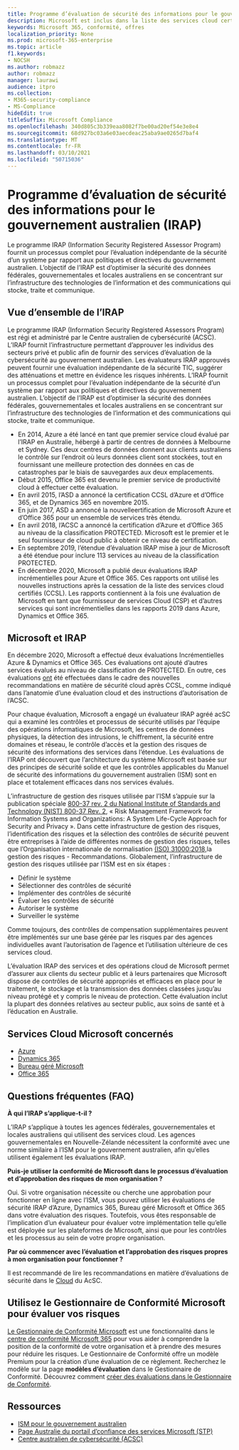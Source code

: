 ```yaml
---
title: Programme d’évaluation de sécurité des informations pour le gouvernement australien (IRAP)
description: Microsoft est inclus dans la liste des services cloud certifiés australiens pour les données DLM (Unclassified Dissemination Limiting Markers) et PROTECTED basées sur une évaluation et une certification IRAP par le Centre australien de cybersécurité (ACSC).
keywords: Microsoft 365, conformité, offres
localization_priority: None
ms.prod: microsoft-365-enterprise
ms.topic: article
f1.keywords:
- NOCSH
ms.author: robmazz
author: robmazz
manager: laurawi
audience: itpro
ms.collection:
- M365-security-compliance
- MS-Compliance
hideEdit: true
titleSuffix: Microsoft Compliance
ms.openlocfilehash: 340d805c3b339eaa8082f7be00ad20ef54e3e8e4
ms.sourcegitcommit: 68d927bc03a6e03aecdeac25aba9ae0265d7baf4
ms.translationtype: MT
ms.contentlocale: fr-FR
ms.lasthandoff: 03/10/2021
ms.locfileid: "50715036"
---
```

# <a name="australian-government-information-security-registered-assessor-program-irap"></a>Programme d’évaluation de sécurité des informations pour le gouvernement australien (IRAP)

Le programme IRAP (Information Security Registered Assessor Program) fournit un processus complet pour l’évaluation indépendante de la sécurité d’un système par rapport aux politiques et directives du gouvernement australien. L’objectif de l’IRAP est d’optimiser la sécurité des données fédérales, gouvernementales et locales australiens en se concentrant sur l’infrastructure des technologies de l’information et des communications qui stocke, traite et communique.

## <a name="irap-overview"></a>Vue d’ensemble de l’IRAP

Le programme IRAP (Information Security Registered Assessors Program) est régi et administré par le Centre australien de cybersécurité (ACSC). L’IRAP fournit l’infrastructure permettant d’approuver les individus des secteurs privé et public afin de fournir des services d’évaluation de la cybersécurité au gouvernement australien. Les évaluateurs IRAP approuvés peuvent fournir une évaluation indépendante de la sécurité TIC, suggérer des atténuations et mettre en évidence les risques inhérents. L’IRAP fournit un processus complet pour l’évaluation indépendante de la sécurité d’un système par rapport aux politiques et directives du gouvernement australien. L’objectif de l’IRAP est d’optimiser la sécurité des données fédérales, gouvernementales et locales australiens en se concentrant sur l’infrastructure des technologies de l’information et des communications qui stocke, traite et communique.

- En 2014, Azure a été lancé en tant que premier service cloud évalué par l’IRAP en Australie, hébergé à partir de centres de données à Melbourne et Sydney. Ces deux centres de données donnent aux clients australiens le contrôle sur l’endroit où leurs données client sont stockées, tout en fournissant une meilleure protection des données en cas de catastrophes par le biais de sauvegardes aux deux emplacements.
- Début 2015, Office 365 est devenu le premier service de productivité cloud à effectuer cette évaluation.
- En avril 2015, l’ASD a annoncé la certification CCSL d’Azure et d’Office 365, et de Dynamics 365 en novembre 2015.
- En juin 2017, ASD a annoncé la nouvelleertification de Microsoft Azure et d’Office 365 pour un ensemble de services très étendu.
- En avril 2018, l’ACSC a annoncé la certification d’Azure et d’Office 365 au niveau de la classification PROTECTED. Microsoft est le premier et le seul fournisseur de cloud public à obtenir ce niveau de certification.
- En septembre 2019, l’étendue d’évaluation IRAP mise à jour de Microsoft a été étendue pour inclure 113 services au niveau de la classification PROTECTED.
- En décembre 2020, Microsoft a publié deux évaluations IRAP incrémentielles pour Azure et Office 365. Ces rapports ont utilisé les nouvelles instructions après la cessation de la liste des services cloud certifiés (CCSL). Les rapports contiennent à la fois une évaluation de Microsoft en tant que fournisseur de services Cloud (CSP) et d’autres services qui sont incrémentielles dans les rapports 2019 dans Azure, Dynamics et Office 365.

## <a name="microsoft-and-irap"></a>Microsoft et IRAP

En décembre 2020, Microsoft a effectué deux évaluations Incrémentielles Azure & Dynamics et Office 365. Ces évaluations ont ajouté d’autres services évalués au niveau de classification de PROTECTED. En outre, ces évaluations [ont](https://www.cyber.gov.au/acsc/government/cloud-security-guidance) été effectuées dans le cadre des nouvelles recommandations en matière de sécurité cloud après CCSL, comme indiqué dans l’anatomie d’une évaluation cloud et des instructions d’autorisation de l’ACSC.

Pour chaque évaluation, Microsoft a engagé un évaluateur IRAP agréé acSC qui a examiné les contrôles et processus de sécurité utilisés par l’équipe des opérations informatiques de Microsoft, les centres de données physiques, la détection des intrusions, le chiffrement, la sécurité entre domaines et réseau, le contrôle d’accès et la gestion des risques de sécurité des informations des services dans l’étendue. Les évaluations de l’IRAP ont découvert que l’architecture du système Microsoft est basée sur des principes de sécurité solide et que les contrôles applicables du Manuel de sécurité des informations du gouvernement australien (ISM) sont en place et totalement efficaces dans nos services évalués.

L’infrastructure de gestion des risques utilisée par l’ISM s’appuie sur la publication spéciale [800-37 rev. 2 du National Institute of Standards and Technology (NIST) 800-37 Rev. 2](https://csrc.nist.gov/publications/detail/sp/800-37/rev-2/final), « Risk Management Framework for Information Systems and Organizations: A System Life-Cycle Approach for Security and Privacy ». Dans cette infrastructure de gestion des risques, l’identification des risques et la sélection des contrôles de sécurité peuvent être entreprises à l’aide de différentes normes de gestion des risques, telles que l’Organisation internationale de normalisation [(ISO) 31000:2018,](https://www.iso.org/standard/65694.html)la gestion des risques - Recommandations. Globalement, l’infrastructure de gestion des risques utilisée par l’ISM est en six étapes :

- Définir le système
- Sélectionner des contrôles de sécurité
- Implémenter des contrôles de sécurité
- Évaluer les contrôles de sécurité
- Autoriser le système
- Surveiller le système

Comme toujours, des contrôles de compensation supplémentaires peuvent être implémentés sur une base gérée par les risques par des agences individuelles avant l’autorisation de l’agence et l’utilisation ultérieure de ces services cloud.

L’évaluation IRAP des services et des opérations cloud de Microsoft permet d’assurer aux clients du secteur public et à leurs partenaires que Microsoft dispose de contrôles de sécurité appropriés et efficaces en place pour le traitement, le stockage et la transmission des données classées jusqu’au niveau protégé et y compris le niveau de protection. Cette évaluation inclut la plupart des données relatives au secteur public, aux soins de santé et à l’éducation en Australie.

## <a name="microsoft-in-scope-cloud-services"></a>Services Cloud Microsoft concernés

- [Azure](https://aka.ms/AzureCompliance)
- [Dynamics 365](https://aka.ms/d365-compliance-list)
- [Bureau géré Microsoft](/microsoft-365/managed-desktop/intro/compliance)
- [Office 365](https://aka.ms/Office365ComplianceOfferings)

## <a name="frequently-asked-questions"></a>Questions fréquentes (FAQ)

**À qui l’IRAP s’applique-t-il ?**

L’IRAP s’applique à toutes les agences fédérales, gouvernementales et locales australiens qui utilisent des services cloud. Les agences gouvernementales en Nouvelle-Zélande nécessitent la conformité avec une norme similaire à l’ISM pour le gouvernement australien, afin qu’elles utilisent également les évaluations IRAP.

**Puis-je utiliser la conformité de Microsoft dans le processus d’évaluation et d’approbation des risques de mon organisation ?**

Oui. Si votre organisation nécessite ou cherche une approbation pour fonctionner en ligne avec l’ISM, vous pouvez utiliser les évaluations de sécurité IRAP d’Azure, Dynamics 365, Bureau géré Microsoft et Office 365 dans votre évaluation des risques. Toutefois, vous êtes responsable de l’implication d’un évaluateur pour évaluer votre implémentation telle qu’elle est déployée sur les plateformes de Microsoft, ainsi que pour les contrôles et les processus au sein de votre propre organisation.

**Par où commencer avec l’évaluation et l’approbation des risques propres à mon organisation pour fonctionner ?**

Il est recommandé de lire les recommandations en matière d’évaluations de sécurité dans le [Cloud](https://www.cyber.gov.au/acsc/government/cloud-security-guidance) du AcSC.

## <a name="use-microsoft-compliance-manager-to-assess-your-risk"></a>Utilisez le Gestionnaire de Conformité Microsoft pour évaluer vos risques

[Le Gestionnaire de Conformité Microsoft](/microsoft-365/compliance/compliance-manager) est une fonctionnalité dans le [centre de conformité Microsoft 365](/microsoft-365/compliance/microsoft-365-compliance-center) pour vous aider à comprendre la position de la conformité de votre organisation et à prendre des mesures pour réduire les risques. Le Gestionnaire de Conformité offre un modèle Premium pour la création d’une évaluation de ce règlement. Recherchez le modèle sur la page **modèles d’évaluation** dans le Gestionnaire de Conformité. Découvrez comment [créer des évaluations dans le Gestionnaire de Conformité](/microsoft-365/compliance/compliance-manager-assessments).

## <a name="resources"></a>Ressources

- [ISM pour le gouvernement australien](https://acsc.gov.au/infosec/ism/index.htm)
- [Page Australie du portail d’confiance des services Microsoft (STP)](https://aka.ms/au-irap)
- [Centre australien de cybersécurité (ACSC)](https://www.cyber.gov.au)
